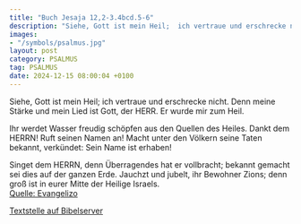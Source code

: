 ```yaml
---
title: "Buch Jesaja 12,2-3.4bcd.5-6"
description: "Siehe, Gott ist mein Heil;  ich vertraue und erschrecke nicht.  Denn meine Stärke und mein Lied ist Gott, der HERR.  Er wurde mir zum Heil.  Ihr werdet Wasser freudig schöpfen  aus den Quellen des Heiles. Dankt dem HERRN! Ruft seinen Namen an! Macht unter den Völkern seine Ta...."
images:
- "/symbols/psalmus.jpg"
layout: post
category: PSALMUS
tag: PSALMUS
date: 2024-12-15 08:00:04 +0100
---
```

Siehe, Gott ist mein Heil; 
ich vertraue und erschrecke nicht. 
Denn meine Stärke und mein Lied ist Gott, der HERR. 
Er wurde mir zum Heil.

Ihr werdet Wasser freudig schöpfen 
aus den Quellen des Heiles.
Dankt dem HERRN! Ruft seinen Namen an!
Macht unter den Völkern seine Taten bekannt,
verkündet: Sein Name ist erhaben!

Singet dem HERRN, denn Überragendes hat er vollbracht; 
bekannt gemacht sei dies auf der ganzen Erde.<!--more-->
Jauchzt und jubelt, ihr Bewohner Zions; 
denn groß ist in eurer Mitte der Heilige Israels.<br>
[Quelle: Evangelizo](https://evangeliumtagfuertag.org/DE/gospel)

[Textstelle auf Bibelserver](https://www.bibleserver.com/EU/ps12,2-3.4bcd.5-6)
